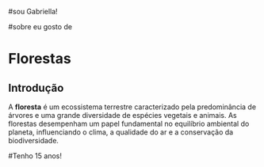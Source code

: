 #sou Gabriella!

#sobre eu 
gosto de 
# Florestas

## Introdução

A **floresta** é um ecossistema terrestre caracterizado pela predominância de árvores e uma grande diversidade de espécies vegetais e animais. As florestas desempenham um papel fundamental no equilíbrio ambiental do planeta, influenciando o clima, a qualidade do ar e a conservação da biodiversidade.

#Tenho 15 anos!


